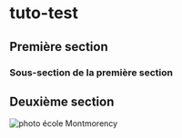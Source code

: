 # tuto-test
## Première section
### Sous-section de la première section
## Deuxième section
![photo école Montmorency](https://user-images.githubusercontent.com/93718179/141325192-831bba39-f5c3-4a6f-bbcd-694e70774060.JPG)
